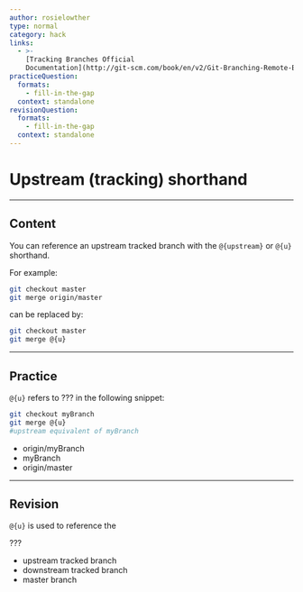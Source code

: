 ```yaml
---
author: rosielowther
type: normal
category: hack
links:
  - >-
    [Tracking Branches Official
    Documentation](http://git-scm.com/book/en/v2/Git-Branching-Remote-Branches#_tracking_branches){website}
practiceQuestion:
  formats:
    - fill-in-the-gap
  context: standalone
revisionQuestion:
  formats:
    - fill-in-the-gap
  context: standalone
---
```


# Upstream (tracking) shorthand


---

## Content

You can reference an upstream tracked branch with the `@{upstream}` or `@{u}` shorthand. 

For example:

```bash
git checkout master
git merge origin/master
```

can be replaced by:

```bash
git checkout master
git merge @{u}
```


---

## Practice

`@{u}` refers to ??? in the following snippet:

```bash
git checkout myBranch
git merge @{u}
#upstream equivalent of myBranch
```

- origin/myBranch
- myBranch
- origin/master


---

## Revision

`@{u}` is used to reference the 

???

- upstream tracked branch
- downstream tracked branch
- master branch
